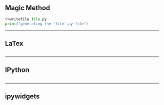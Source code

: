 
## Magic Method
```python
%%writefile file.py
print("generating the 'file'.py file")
```

---


## LaTex
```python
```

---


## IPython
```python
```

---


## ipywidgets
```python
```


